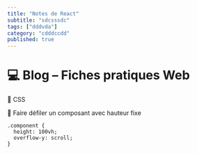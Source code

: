 ```yaml
---
title: "Notes de React"
subtitle: "sdcsssdc"
tags: ["dddvda"]
category: "cdddccdd"
published: true
---
```



# 💻 Blog – Fiches pratiques Web

🔹 CSS 

🔸 Faire défiler un composant avec hauteur fixe


```
.component {
  height: 100vh;
  overflow-y: scroll;
}
```

